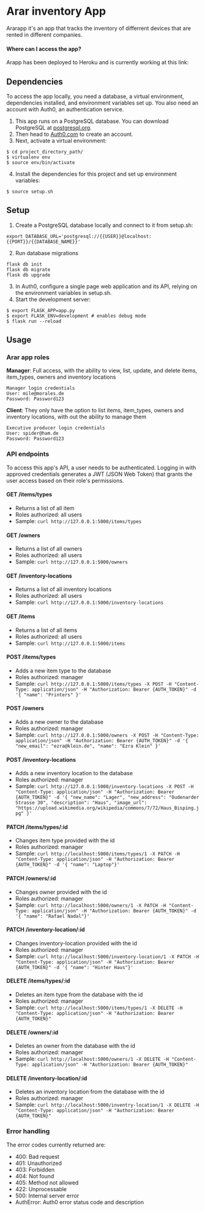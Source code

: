 # Arar inventory App 


Ararapp it's an app that tracks the inventory of differrent devices that are rented in different companies.


#### Where can I access the app?
Arapp has been deployed to Heroku and is currently working at this link:</br> 
<strong>[]()</strong>


## Dependencies
To access the app locally, you need a database, a virtual environment, dependencies installed, and environment variables set up. You also need an account with Auth0, an authentication service.

1. This app runs on a PostgreSQL database. You can download PostgreSQL at [postgresql.org](https://www.postgresql.org/download/).
2. Then head to [Auth0.com](https://auth0.com/) to create an account.
3. Next, activate a virtual environment:
```
$ cd project_directory_path/
$ virtualenv env
$ source env/bin/activate
```
4. Install the dependencies for this project and set up environment variables:
```
$ source setup.sh
```

## Setup
1. Create a PostgreSQL database locally and connect to it from setup.sh:
```
export DATABASE_URL='postgresql://{{USER}}@localhost:{{PORT}}/{{DATABASE_NAME}}'
```
2. Run database migrations
```
flask db init 
flask db migrate
flask db upgrade
```
3. In Auth0, configure a single page web application and its API, relying on the environment variables in setup.sh.
4. Start the development server:  
```
$ export FLASK_APP=app.py 
$ export FLASK_ENV=development # enables debug mode  
$ flask run --reload
```

## Usage

### Arar app roles

<strong>Manager</strong>: Full access, with the ability to view, list, update, and delete items, item_types, owners and inventory locations
```
Manager login credentials
User: mile@morales.de
Password: Password123
```

<strong>Client</strong>: They only have the option to list items, item_types, owners and inventory locations, with out the ability to manage them
```
Executive producer login credentials
User: spider@ham.de
Password: Password123 
```

### API endpoints
To access this app's API, a user needs to be authenticated. Logging in with approved credentials generates a JWT (JSON Web Token) that grants the user access based on their role's permissions.


#### GET /items/types
- Returns a list of all item
- Roles authorized: all users
- Sample: ```curl http://127.0.0.1:5000/items/types```

#### GET /owners
- Returns a list of all owners
- Roles authorized: all users
- Sample: ```curl http://127.0.0.1:5000/owners```

#### GET /inventory-locations
- Returns a list of all inventory locations
- Roles authorized: all users
- Sample: ```curl http://127.0.0.1:5000/inventory-locations```

#### GET /items
- Returns a list of all items
- Roles authorized: all users
- Sample: ```curl http://127.0.0.1:5000/items```


#### POST /items/types
- Adds a new item type to the database
- Roles authorized: manager
- Sample: ```curl http://127.0.0.1:5000/items/types -X POST -H "Content-Type: application/json" -H "Authorization: Bearer {AUTH_TOKEN}" -d '{ "name": "Printers" }'```

#### POST /owners
- Adds a new owner to the database
- Roles authorized: manager
- Sample: ```curl http://127.0.0.1:5000/owners -X POST -H "Content-Type: application/json" -H "Authorization: Bearer {AUTH_TOKEN}" -d '{ "new_email": "ezra@klein.de", "name": "Ezra Klein" }'```

#### POST /inventory-locations
- Adds a new inventory location to the database
- Roles authorized: manager
- Sample: ```curl http://127.0.0.1:5000/inventory-locations -X POST -H "Content-Type: application/json" -H "Authorization: Bearer {AUTH_TOKEN}" -d '{ "new_name": "Lager", "new_address": "Oudenarder Strasse 30", "description": "Haus", "image_url": "https://upload.wikimedia.org/wikipedia/commons/7/72/Haus_Bisping.jpg" }'```

#### PATCH /items/types/:id
- Changes item type provided with the id
- Roles authorized: manager
- Sample: ```curl http://localhost:5000/items/types/1 -X PATCH -H "Content-Type: application/json" -H "Authorization: Bearer {AUTH_TOKEN}" -d '{ "name": "Laptop"}'```

#### PATCH /owners/:id
- Changes owner provided with the id
- Roles authorized: manager
- Sample: ```curl http://localhost:5000/owners/1 -X PATCH -H "Content-Type: application/json" -H "Authorization: Bearer {AUTH_TOKEN}" -d '{ "name": "Rafael Nadal"}'```

#### PATCH /inventory-location/:id
- Changes inventory-location provided with the id
- Roles authorized: manager
- Sample: ```curl http://localhost:5000/inventory-location/1 -X PATCH -H "Content-Type: application/json" -H "Authorization: Bearer {AUTH_TOKEN}" -d '{ "name": "Hinter Haus"}'```

#### DELETE /items/types/:id
- Deletes an item type from the database with the id 
- Roles authorized: manager
- Sample: ```curl http://localhost:5000/items/types/1 -X DELETE -H "Content-Type: application/json" -H "Authorization: Bearer {AUTH_TOKEN}"```

#### DELETE /owners/:id
- Deletes an owner from the database with the id 
- Roles authorized: manager
- Sample: ```curl http://localhost:5000/owners/1 -X DELETE -H "Content-Type: application/json" -H "Authorization: Bearer {AUTH_TOKEN}"```

#### DELETE /inventory-location/:id
- Deletes an inventory location from the database with the id 
- Roles authorized: manager
- Sample: ```curl http://localhost:5000/inventry-location/1 -X DELETE -H "Content-Type: application/json" -H "Authorization: Bearer {AUTH_TOKEN}"```


### Error handling
The error codes currently returned are:
- 400: Bad request  
- 401: Unauthorized
- 403: Forbidden
- 404: Not found
- 405: Method not allowed
- 422: Unprocessable
- 500: Internal server error
- AuthError: Auth0 error status code and description